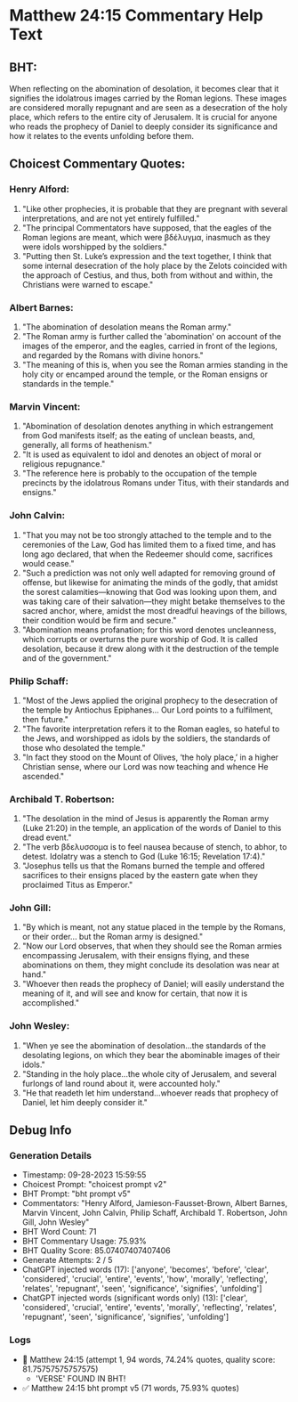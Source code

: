 # Matthew 24:15 Commentary Help Text

## BHT:
When reflecting on the abomination of desolation, it becomes clear that it signifies the idolatrous images carried by the Roman legions. These images are considered morally repugnant and are seen as a desecration of the holy place, which refers to the entire city of Jerusalem. It is crucial for anyone who reads the prophecy of Daniel to deeply consider its significance and how it relates to the events unfolding before them.

## Choicest Commentary Quotes:
### Henry Alford:
1. "Like other prophecies, it is probable that they are pregnant with several interpretations, and are not yet entirely fulfilled." 
2. "The principal Commentators have supposed, that the eagles of the Roman legions are meant, which were βδέλυγμα, inasmuch as they were idols worshipped by the soldiers."
3. "Putting then St. Luke’s expression and the text together, I think that some internal desecration of the holy place by the Zelots coincided with the approach of Cestius, and thus, both from without and within, the Christians were warned to escape."

### Albert Barnes:
1. "The abomination of desolation means the Roman army."
2. "The Roman army is further called the 'abomination' on account of the images of the emperor, and the eagles, carried in front of the legions, and regarded by the Romans with divine honors."
3. "The meaning of this is, when you see the Roman armies standing in the holy city or encamped around the temple, or the Roman ensigns or standards in the temple."

### Marvin Vincent:
1. "Abomination of desolation denotes anything in which estrangement from God manifests itself; as the eating of unclean beasts, and, generally, all forms of heathenism." 
2. "It is used as equivalent to idol and denotes an object of moral or religious repugnance." 
3. "The reference here is probably to the occupation of the temple precincts by the idolatrous Romans under Titus, with their standards and ensigns."

### John Calvin:
1. "That you may not be too strongly attached to the temple and to the ceremonies of the Law, God has limited them to a fixed time, and has long ago declared, that when the Redeemer should come, sacrifices would cease."
2. "Such a prediction was not only well adapted for removing ground of offense, but likewise for animating the minds of the godly, that amidst the sorest calamities—knowing that God was looking upon them, and was taking care of their salvation—they might betake themselves to the sacred anchor, where, amidst the most dreadful heavings of the billows, their condition would be firm and secure."
3. "Abomination means profanation; for this word denotes uncleanness, which corrupts or overturns the pure worship of God. It is called desolation, because it drew along with it the destruction of the temple and of the government."

### Philip Schaff:
1. "Most of the Jews applied the original prophecy to the desecration of the temple by Antiochus Epiphanes... Our Lord points to a fulfilment, then future."
2. "The favorite interpretation refers it to the Roman eagles, so hateful to the Jews, and worshipped as idols by the soldiers, the standards of those who desolated the temple."
3. "In fact they stood on the Mount of Olives, ‘the holy place,’ in a higher Christian sense, where our Lord was now teaching and whence He ascended."

### Archibald T. Robertson:
1. "The desolation in the mind of Jesus is apparently the Roman army (Luke 21:20) in the temple, an application of the words of Daniel to this dread event."
2. "The verb βδελυσσομα is to feel nausea because of stench, to abhor, to detest. Idolatry was a stench to God (Luke 16:15; Revelation 17:4)."
3. "Josephus tells us that the Romans burned the temple and offered sacrifices to their ensigns placed by the eastern gate when they proclaimed Titus as Emperor."

### John Gill:
1. "By which is meant, not any statue placed in the temple by the Romans, or their order... but the Roman army is designed."
2. "Now our Lord observes, that when they should see the Roman armies encompassing Jerusalem, with their ensigns flying, and these abominations on them, they might conclude its desolation was near at hand."
3. "Whoever then reads the prophecy of Daniel; will easily understand the meaning of it, and will see and know for certain, that now it is accomplished."

### John Wesley:
1. "When ye see the abomination of desolation...the standards of the desolating legions, on which they bear the abominable images of their idols." 
2. "Standing in the holy place...the whole city of Jerusalem, and several furlongs of land round about it, were accounted holy." 
3. "He that readeth let him understand...whoever reads that prophecy of Daniel, let him deeply consider it."


## Debug Info
### Generation Details
- Timestamp: 09-28-2023 15:59:55
- Choicest Prompt: "choicest prompt v2"
- BHT Prompt: "bht prompt v5"
- Commentators: "Henry Alford, Jamieson-Fausset-Brown, Albert Barnes, Marvin Vincent, John Calvin, Philip Schaff, Archibald T. Robertson, John Gill, John Wesley"
- BHT Word Count: 71
- BHT Commentary Usage: 75.93%
- BHT Quality Score: 85.07407407407406
- Generate Attempts: 2 / 5
- ChatGPT injected words (17):
	['anyone', 'becomes', 'before', 'clear', 'considered', 'crucial', 'entire', 'events', 'how', 'morally', 'reflecting', 'relates', 'repugnant', 'seen', 'significance', 'signifies', 'unfolding']
- ChatGPT injected words (significant words only) (13):
	['clear', 'considered', 'crucial', 'entire', 'events', 'morally', 'reflecting', 'relates', 'repugnant', 'seen', 'significance', 'signifies', 'unfolding']

### Logs
- 🔄 Matthew 24:15 (attempt 1, 94 words, 74.24% quotes, quality score: 81.75757575757575) 
	- 'VERSE' FOUND IN BHT!
- ✅ Matthew 24:15 bht prompt v5 (71 words, 75.93% quotes)